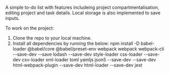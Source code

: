 A simple to-do list with features includeing project compartmentalisation, editing project and task details. Local storage is also implemented to save inputs.

To work on the project:

1. Clone the repo to your local machine.
2. Install all dependencies by running the below:
   npm install -D babel-loader @babel/core @babel/preset-env webpack webpack webpack-cli --save-dev --save lodash --save-dev style-loader css-loader --save-dev csv-loader xml-loader toml yamljs json5 --save-dev --save-dev html-webpack-plugin --save-dev html-loader --save-dev jest
